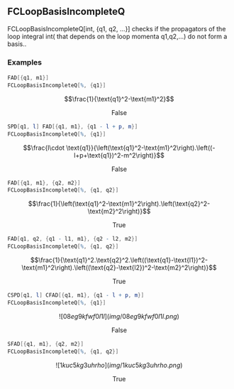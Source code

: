 ##  FCLoopBasisIncompleteQ 

FCLoopBasisIncompleteQ[int, {q1, q2, ...}] checks if the propagators of the loop integral int( that depends on the loop momenta q1,q2,...) do not form a basis..

###  Examples 

```mathematica
FAD[{q1, m1}]
FCLoopBasisIncompleteQ[%, {q1}]
```

$$\frac{1}{\text{q1}^2-\text{m1}^2}$$

$$\text{False}$$

```mathematica
SPD[q1, l] FAD[{q1, m1}, {q1 - l + p, m}]
FCLoopBasisIncompleteQ[%, {q1}]
```

$$\frac{l\cdot \text{q1}}{\left(\text{q1}^2-\text{m1}^2\right).\left((-l+p+\text{q1})^2-m^2\right)}$$

$$\text{False}$$

```mathematica
FAD[{q1, m1}, {q2, m2}]
FCLoopBasisIncompleteQ[%, {q1, q2}]
```

$$\frac{1}{\left(\text{q1}^2-\text{m1}^2\right).\left(\text{q2}^2-\text{m2}^2\right)}$$

$$\text{True}$$

```mathematica
FAD[q1, q2, {q1 - l1, m1}, {q2 - l2, m2}]
FCLoopBasisIncompleteQ[%, {q1, q2}]
```

$$\frac{1}{\text{q1}^2.\text{q2}^2.\left((\text{q1}-\text{l1})^2-\text{m1}^2\right).\left((\text{q2}-\text{l2})^2-\text{m2}^2\right)}$$

$$\text{True}$$

```mathematica
CSPD[q1, l] CFAD[{q1, m1}, {q1 - l + p, m}]
FCLoopBasisIncompleteQ[%, {q1}]
```

$$![08eg9kfwf0l1l](img/08eg9kfwf0l1l.png)$$

$$\text{False}$$

```mathematica
SFAD[{q1, m1}, {q2, m2}]
FCLoopBasisIncompleteQ[%, {q1, q2}]
```

$$![1kuc5kg3uhrho](img/1kuc5kg3uhrho.png)$$

$$\text{True}$$